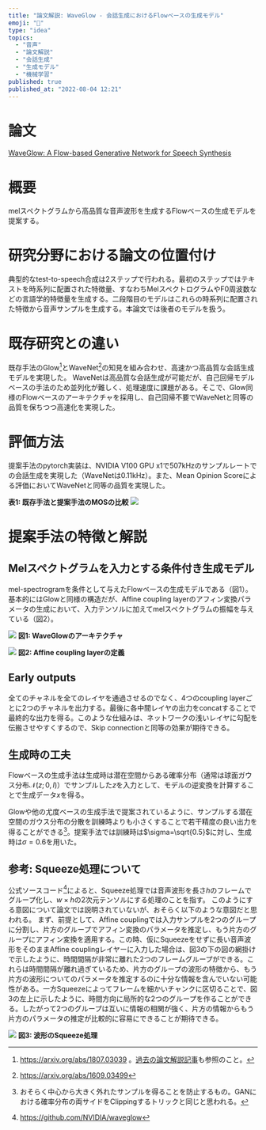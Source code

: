 ```yaml
---
title: "論文解説: WaveGlow - 会話生成におけるFlowベースの生成モデル"
emoji: "🚥"
type: "idea"
topics:
  - "音声"
  - "論文解説"
  - "会話生成"
  - "生成モデル"
  - "機械学習"
published: true
published_at: "2022-08-04 12:21"
---
```


# 論文

[WaveGlow: A Flow-based Generative Network for Speech Synthesis](https://arxiv.org/abs/1811.00002v1)

# 概要

melスペクトグラムから高品質な音声波形を生成するFlowベースの生成モデルを提案する。

# 研究分野における論文の位置付け

典型的なtest-to-speech合成は2ステップで行われる。最初のステップではテキストを時系列に配置された特徴量、すなわちMelスペクトログラムやF0周波数などの言語学的特徴量を生成する。二段階目のモデルはこれらの時系列に配置された特徴から音声サンプルを生成する。本論文では後者のモデルを扱う。

# 既存研究との違い

既存手法のGlow[^1]とWaveNet[^2]の知見を組み合わせ、高速かつ高品質な会話生成モデルを実現した。
WaveNetは高品質な会話生成が可能だが、自己回帰モデルベースの手法のため並列化が難しく、処理速度に課題がある。そこで、Glow同様のFlowベースのアーキテクチャを採用し、自己回帰不要でWaveNetと同等の品質を保ちつつ高速化を実現した。

[^1]: https://arxiv.org/abs/1807.03039 。[過去の論文解説記事](https://zenn.dev/bilzard/articles/554e37c7f3bcd2)も参照のこと。
[^2]: https://arxiv.org/abs/1609.03499

# 評価方法

提案手法のpytorch実装は、NVIDIA V100 GPU x1で507kHzのサンプルレートでの会話生成を実現した（WaveNetは0.11kHz）。また、Mean Opinion Scoreによる評価においてWaveNetと同等の品質を実現した。

**表1: 既存手法と提案手法のMOSの比較**
![](https://storage.googleapis.com/zenn-user-upload/b781183f7402-20220804.png)

# 提案手法の特徴と解説

## Melスペクトグラムを入力とする条件付き生成モデル

mel-spectrogramを条件として与えたFlowベースの生成モデルである（図1）。
基本的にはGlowと同様の構造だが、Affine coupling layerのアフィン変換パラメータの生成において、入力テンソルに加えてmelスペクトグラムの振幅を与えている（図2）。

![](https://storage.googleapis.com/zenn-user-upload/17acc9610e0d-20220804.png)
**図1: WaveGlowのアーキテクチャ**

![](https://storage.googleapis.com/zenn-user-upload/d5b78647c754-20220804.png)
**図2: Affine coupling layerの定義**

## Early outputs

全てのチャネルを全てのレイヤを通過させるのでなく、4つのcoupling layerごとに2つのチャネルを出力する。最後に各中間レイヤの出力をconcatすることで最終的な出力を得る。このような仕組みは、ネットワークの浅いレイヤに勾配を伝搬させやすくするので、Skip connectionと同等の効果が期待できる。

## 生成時の工夫

Flowベースの生成手法は生成時は潜在空間からある確率分布（通常は球面ガウス分布$\mathcal{N}(z; 0, I)$）でサンプルした$z$を入力として、モデルの逆変換を計算することで生成データ$x$を得る。

Glowや他の尤度ベースの生成手法で提案されているように、サンプルする潜在空間のガウス分布の分散を訓練時よりも小さくすることで若干精度の良い出力を得ることができる[^3]。提案手法では訓練時は$\sigma=\sqrt{0.5}$に対し、生成時は$\sigma=0.6$を用いた。

[^3]: おそらく中心から大きく外れたサンプルを得ることを防止するもの。GANにおける確率分布の両サイドをClippingするトリックと同じと思われる。

## 参考: Squeeze処理について

公式ソースコード[^4]によると、Squeeze処理では音声波形を長さ$h$のフレームでグループ化し、$w \times h$の2次元テンソルにする処理のことを指す。
このようにする意図について論文では説明されていないが、おそらく以下のような意図だと思われる。
まず、前提として、Affine couplingでは入力サンプルを2つのグループに分割し、片方のグループでアフィン変換のパラメータを推定し、もう片方のグループにアフィン変換を適用する。この時、仮にSqueezeをせずに長い音声波形をそのままAffine couplingレイヤーに入力した場合は、図3の下の図の網掛けで示したように、時間間隔が非常に離れた2つのフレームグループができる。これらは時間間隔が離れ過ぎているため、片方のグループの波形の特徴から、もう片方の波形についてのパラメータを推定するのに十分な情報を含んでいない可能性がある。一方Squeezeによってフレームを細かいチャンクに区切ることで、図3の左上に示したように、時間方向に局所的な2つのグループを作ることができる。したがって2つのグループは互いに情報の相関が強く、片方の情報からもう片方のパラメータの推定が比較的に容易にできることが期待できる。

[^6]: [WaveFlow: A Compact Flow-based Model for Raw Audio](https://arxiv.org/abs/1912.01219)

![](https://storage.googleapis.com/zenn-user-upload/715ad5d52e7e-20220805.png)
**図3: 波形のSqueeze処理**

[^4]: https://github.com/NVIDIA/waveglow
[^5]: 逆に言えば、92.8msを超える時系列データの依存性は考慮しないことを意味する。hop-sizeなどの信号処理のパラメータは、対象データのドメインに応じて適切に設定すべきである。
